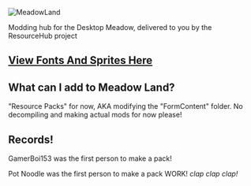 ![MeadowLand](https://cdn.discordapp.com/attachments/702937727754043473/703296452004282538/BCw65lm_50x.png)

Modding hub for the Desktop Meadow, delivered to you by the ResourceHub project

## [View Fonts And Sprites Here](rp/index/INDEX.md)

## What can I add to Meadow Land?
"Resource Packs" for now, AKA modifying the "FormContent" folder.
No decompiling and making actual mods for now please!

## Records!
GamerBoi153 was the first person to make a pack!

Pot Noodle was the first person to make a pack WORK! *clap clap clap!*

